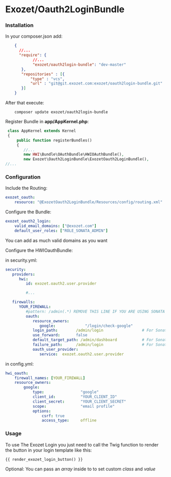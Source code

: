 # Exozet/Oauth2LoginBundle

### Installation

In your composer.json add:
```json
    {
      //...
      "require": {
            //...
            "exozet/oauth2login-bundle": "dev-master"
       },
       "repositories" : [{
           "type" : "vcs",
           "url" : "git@git.exozet.com:exozet/oauth2login-bundle.git"
       }]
    }
```

After that execute:
```console
    composer update exozet/oauth2login-bundle
```

Register Bundle in **app/AppKernel.php**:
```php
 class AppKernel extends Kernel
 {
     public function registerBundles()
     {
        //...
        new HWI\Bundle\OAuthBundle\HWIOAuthBundle(),
        new Exozet\Oauth2LoginBundle\ExozetOauth2LoginBundle(),
//...
```

### Configuration

Include the Routing:
```yml
exozet_oauth:
    resource: "@ExozetOauth2LoginBundle/Resources/config/routing.xml"
```

Configure the Bundle:
```yml
exozet_oauth2_login:
    valid_email_domains: ["@exozet.com"]
    default_user_roles: ["ROLE_SONATA_ADMIN"]
```

You can add as much valid domains as you want

Configure the HWIOauthBundle:

in security.yml:
```yml
security:
   providers:
      hwi:
         id: exozet.oauth2.user.provider

         #...

   firewalls:
      YOUR_FIREWALL:
         #pattern: /admin(.*) REMOVE THIS LINE IF YOU ARE USING SONATA ADMIN
         oauth:
            resource_owners:
               google:             "/login/check-google"
            login_path:        /admin/login                 # For Sonata Admin
            use_forward:       false
            default_target_path: /admin/dashboard           # For Sonata Admin
            failure_path:      /admin/login                 # For Sonata Admin
            oauth_user_provider:
               service:  exozet.oauth2.user.provider
```

in config.yml:
```yml
hwi_oauth:
    firewall_names: [YOUR_FIREWALL]
    resource_owners:
        google:
            type:                "google"
            client_id:           "YOUR_CLIENT_ID"
            client_secret:       "YOUR_CLIENT_SECRET"
            scope:               "email profile"
            options:
                csrf: true
                access_type:     offline
```

### Usage

To use The Exozet Login you just need to call the Twig function to render the button in your login template like this:

```twig
{{ render_exozet_login_button() }}
```

Optional: You can pass an *array* inside to to set custom *class* and *value*